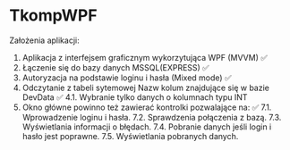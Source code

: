 # TkompWPF

Założenia aplikacji:

1.	Aplikacja z interfejsem graficznym wykorzytująca WPF (MVVM) ✅
2.	Łączenie się do bazy danych MSSQL(EXPRESS) ✅
3.	Autoryzacja na podstawie loginu i hasła (Mixed mode) ✅
4.	Odczytanie z tabeli sytemowej Nazw kolum znajdujące się w bazie DevData ✅
  4.1.	Wybranie tylko danych o kolumnach typu INT 
7.	Okno główne powinno też zawierać kontrolki pozwalające na: ✅
  7.1. Wprowadzenie loginu i hasła.
  7.2. Sprawdzenia połączenia z bazą.
  7.3. Wyświetlania informacji o błędach.
  7.4. Pobranie danych jeśli login i hasło jest poprawne.
  7.5. Wyświetlania pobranych danych.

